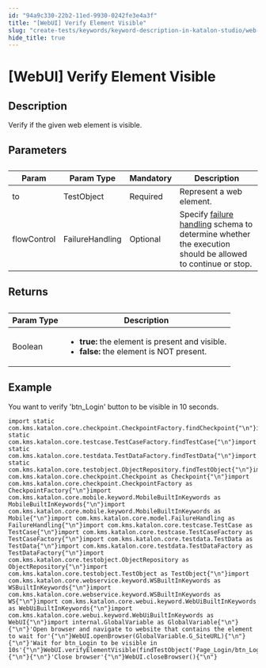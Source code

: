 ```yaml
---
id: "94a9c330-22b2-11ed-9930-0242fe3e4a3f"
title: "[WebUI] Verify Element Visible"
slug: "create-tests/keywords/keyword-description-in-katalon-studio/web-ui-keywords/webui-verify-element-visible"
hide_title: true
---
```


# <a id="id_0" class="anchor_top_offset"/><a id="ariaid-title1" class="anchor_top_offset"/>[WebUI] Verify Element Visible


## <a id="id_0__id_1" class="anchor_top_offset"/>Description

              
<p xmlns="http://www.w3.org/1999/xhtml" className="p">Verify if the given web element is visible.</p> 
      

## <a id="id_0__id_2" class="anchor_top_offset"/>Parameters

              
<table xmlns="http://www.w3.org/1999/xhtml" className="table anchor_top_offset" id="id_0__eb5a5101-0b58-4b0b-b2cd-3ed04c73ca24"><caption /><thead className="thead"><tr className><th className="entry anchor_top_offset" id="id_0__eb5a5101-0b58-4b0b-b2cd-3ed04c73ca24__entry__1">Param</th><th className="entry anchor_top_offset" id="id_0__eb5a5101-0b58-4b0b-b2cd-3ed04c73ca24__entry__2">Param Type</th><th className="entry anchor_top_offset" id="id_0__eb5a5101-0b58-4b0b-b2cd-3ed04c73ca24__entry__3">Mandatory</th><th className="entry anchor_top_offset" id="id_0__eb5a5101-0b58-4b0b-b2cd-3ed04c73ca24__entry__4">Description</th></tr></thead><tbody className="tbody"><tr className><td className="entry" headers="id_0__eb5a5101-0b58-4b0b-b2cd-3ed04c73ca24__entry__1 id_0__eb5a5101-0b58-4b0b-b2cd-3ed04c73ca24__entry__2 id_0__eb5a5101-0b58-4b0b-b2cd-3ed04c73ca24__entry__3 id_0__eb5a5101-0b58-4b0b-b2cd-3ed04c73ca24__entry__4 ">to</td><td className="entry" headers="id_0__eb5a5101-0b58-4b0b-b2cd-3ed04c73ca24__entry__1 id_0__eb5a5101-0b58-4b0b-b2cd-3ed04c73ca24__entry__2 id_0__eb5a5101-0b58-4b0b-b2cd-3ed04c73ca24__entry__3 id_0__eb5a5101-0b58-4b0b-b2cd-3ed04c73ca24__entry__4 ">TestObject</td><td className="entry" headers="id_0__eb5a5101-0b58-4b0b-b2cd-3ed04c73ca24__entry__1 id_0__eb5a5101-0b58-4b0b-b2cd-3ed04c73ca24__entry__2 id_0__eb5a5101-0b58-4b0b-b2cd-3ed04c73ca24__entry__3 id_0__eb5a5101-0b58-4b0b-b2cd-3ed04c73ca24__entry__4 ">Required</td><td className="entry" headers="id_0__eb5a5101-0b58-4b0b-b2cd-3ed04c73ca24__entry__1 id_0__eb5a5101-0b58-4b0b-b2cd-3ed04c73ca24__entry__2 id_0__eb5a5101-0b58-4b0b-b2cd-3ed04c73ca24__entry__3 id_0__eb5a5101-0b58-4b0b-b2cd-3ed04c73ca24__entry__4 ">Represent a web element.</td></tr><tr className><td className="entry" headers="id_0__eb5a5101-0b58-4b0b-b2cd-3ed04c73ca24__entry__1 id_0__eb5a5101-0b58-4b0b-b2cd-3ed04c73ca24__entry__2 id_0__eb5a5101-0b58-4b0b-b2cd-3ed04c73ca24__entry__3 id_0__eb5a5101-0b58-4b0b-b2cd-3ed04c73ca24__entry__4 ">flowControl</td><td className="entry" headers="id_0__eb5a5101-0b58-4b0b-b2cd-3ed04c73ca24__entry__1 id_0__eb5a5101-0b58-4b0b-b2cd-3ed04c73ca24__entry__2 id_0__eb5a5101-0b58-4b0b-b2cd-3ed04c73ca24__entry__3 id_0__eb5a5101-0b58-4b0b-b2cd-3ed04c73ca24__entry__4 ">FailureHandling</td><td className="entry" headers="id_0__eb5a5101-0b58-4b0b-b2cd-3ed04c73ca24__entry__1 id_0__eb5a5101-0b58-4b0b-b2cd-3ed04c73ca24__entry__2 id_0__eb5a5101-0b58-4b0b-b2cd-3ed04c73ca24__entry__3 id_0__eb5a5101-0b58-4b0b-b2cd-3ed04c73ca24__entry__4 ">Optional</td><td className="entry" headers="id_0__eb5a5101-0b58-4b0b-b2cd-3ed04c73ca24__entry__1 id_0__eb5a5101-0b58-4b0b-b2cd-3ed04c73ca24__entry__2 id_0__eb5a5101-0b58-4b0b-b2cd-3ed04c73ca24__entry__3 id_0__eb5a5101-0b58-4b0b-b2cd-3ed04c73ca24__entry__4 ">Specify <a className="xref" href="/maintain/configure-failure-handling-settings-in-katalon-studio">failure handling</a> schema to         determine whether the execution should be allowed to continue or         stop.</td></tr></tbody></table> 
      

## <a id="id_0__id_3" class="anchor_top_offset"/>Returns

              
<table xmlns="http://www.w3.org/1999/xhtml" className="table anchor_top_offset" id="id_0__5374760f-eb81-4991-b16c-36916b75df81"><caption /><thead className="thead"><tr className><th className="entry anchor_top_offset" id="id_0__5374760f-eb81-4991-b16c-36916b75df81__entry__1">Param Type</th><th className="entry anchor_top_offset" id="id_0__5374760f-eb81-4991-b16c-36916b75df81__entry__2">Description</th></tr></thead><tbody className="tbody"><tr className><td className="entry" headers="id_0__5374760f-eb81-4991-b16c-36916b75df81__entry__1 id_0__5374760f-eb81-4991-b16c-36916b75df81__entry__2 ">Boolean</td><td className="entry" headers="id_0__5374760f-eb81-4991-b16c-36916b75df81__entry__1 id_0__5374760f-eb81-4991-b16c-36916b75df81__entry__2 ">         <ul className="ul"><li className="li">             <strong className="ph b">true:</strong> the element is present and             visible.</li><li className="li">             <strong className="ph b">false:</strong> the element is NOT present.</li></ul>       </td></tr></tbody></table> 
      

## <a id="id_0__id_4" class="anchor_top_offset"/>Example

              
<p xmlns="http://www.w3.org/1999/xhtml" className="p">You want to verify 'btn_Login' button to be visible in 10   seconds.</p> 
              
<pre xmlns="http://www.w3.org/1999/xhtml" className="pre codeblock"><code>import static com.kms.katalon.core.checkpoint.CheckpointFactory.findCheckpoint{"\n"}import static com.kms.katalon.core.testcase.TestCaseFactory.findTestCase{"\n"}import static com.kms.katalon.core.testdata.TestDataFactory.findTestData{"\n"}import static com.kms.katalon.core.testobject.ObjectRepository.findTestObject{"\n"}import com.kms.katalon.core.checkpoint.Checkpoint as Checkpoint{"\n"}import com.kms.katalon.core.checkpoint.CheckpointFactory as CheckpointFactory{"\n"}import com.kms.katalon.core.mobile.keyword.MobileBuiltInKeywords as MobileBuiltInKeywords{"\n"}import com.kms.katalon.core.mobile.keyword.MobileBuiltInKeywords as Mobile{"\n"}import com.kms.katalon.core.model.FailureHandling as FailureHandling{"\n"}import com.kms.katalon.core.testcase.TestCase as TestCase{"\n"}import com.kms.katalon.core.testcase.TestCaseFactory as TestCaseFactory{"\n"}import com.kms.katalon.core.testdata.TestData as TestData{"\n"}import com.kms.katalon.core.testdata.TestDataFactory as TestDataFactory{"\n"}import com.kms.katalon.core.testobject.ObjectRepository as ObjectRepository{"\n"}import com.kms.katalon.core.testobject.TestObject as TestObject{"\n"}import com.kms.katalon.core.webservice.keyword.WSBuiltInKeywords as WSBuiltInKeywords{"\n"}import com.kms.katalon.core.webservice.keyword.WSBuiltInKeywords as WS{"\n"}import com.kms.katalon.core.webui.keyword.WebUiBuiltInKeywords as WebUiBuiltInKeywords{"\n"}import com.kms.katalon.core.webui.keyword.WebUiBuiltInKeywords as WebUI{"\n"}import internal.GlobalVariable as GlobalVariable{"\n"}{"\n"}'Open browser and navigate to website that contains the element to wait for'{"\n"}WebUI.openBrowser(GlobalVariable.G_SiteURL){"\n"}{"\n"}'Wait for btn_Login to be visible in 10s'{"\n"}WebUI.verifyElementVisible(findTestObject('Page_Login/btn_Login')){"\n"}{"\n"}'Close browser'{"\n"}WebUI.closeBrowser(){"\n"}</code></pre> 
            
